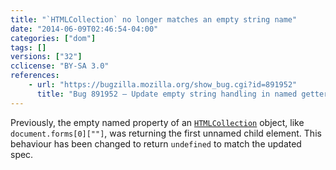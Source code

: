 ```yaml
---
title: "`HTMLCollection` no longer matches an empty string name"
date: "2014-06-09T02:46:54-04:00"
categories: ["dom"]
tags: []
versions: ["32"]
cclicense: "BY-SA 3.0"
references:
    - url: "https://bugzilla.mozilla.org/show_bug.cgi?id=891952"
      title: "Bug 891952 – Update empty string handling in named getters to spec changes"
---
```

Previously, the empty named property of an [`HTMLCollection`](https://developer.mozilla.org/en-US/docs/Web/API/HTMLCollection) object, like `document.forms[0][""]`, was returning the first unnamed child element. This behaviour has been changed to return `undefined` to match the updated spec.
